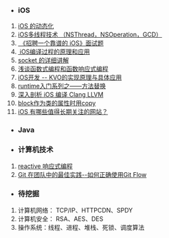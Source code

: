 - ### iOS

1. [iOS 的动态化](https://www.jianshu.com/p/850c8bb0acc6)
2. [iOS多线程技术 （NSThread，NSOperation，GCD）](http://www.cocoachina.com/ios/20160804/17291.html)
3. [ 《招聘一个靠谱的 iOS》面试题](https://github.com/ChenYilong/iOSInterviewQuestions)
4. [ iOS编译过程的原理和应用](http://blog.csdn.net/hello_hwc/article/details/53557308)
5. [socket 的详细讲解](http://www.cocoachina.com/ios/20160602/16572.html)
6. [浅谈函数式编程和函数响应式编程](https://segmentfault.com/a/1190000003632186)
7. [iOS开发 -- KVO的实现原理与具体应用](http://www.jianshu.com/p/e59bb8f59302)
8. [runtime入门系列之——方法替换](http://www.jianshu.com/p/d7818dcb21de)
9. [深入剖析 iOS 编译 Clang LLVM](https://github.com/ming1016/study/wiki/%E6%B7%B1%E5%85%A5%E5%89%96%E6%9E%90-iOS-%E7%BC%96%E8%AF%91-Clang---LLVM)
10. [block作为类的属性时用copy](https://www.jianshu.com/p/1f604e94cad4)
11. [iOS 有哪些值得长期关注的网站？](/iOS/collect.md)


- ### Java

- ### 计算机技术
1. [reactive  响应式编程](https://zhuanlan.zhihu.com/p/27678951)
2. [Git 在团队中的最佳实践--如何正确使用Git Flow](http://www.cnblogs.com/cnblogsfans/p/5075073.html)


- ###  待挖掘
1. 计算机网络： TCP/IP、HTTPCDN、SPDY
2. 计算机安全： RSA、AES、DES
3. 操作系统：线程、进程、堆栈、死锁、调度算法